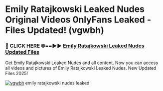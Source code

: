 # Emily Ratajkowski Leaked Nudes Original Videos 0nlyFans Leaked - Files Updated! (vgwbh)

<h3>🔴 CLICK HERE 🌐==►► <a href="https://tinyurl.com/yrmya6cz" rel="nofollow">Emily Ratajkowski Leaked Nudes Updated Files</a></h3>

Get Emily Ratajkowski Leaked Nudes and all content. Now you can access all videos and pictures of Emily Ratajkowski Leaked Nudes. New Updated Files 2025!

[![vgwbh](https://i.imgur.com/FMdXYCs.gif)](https://tinyurl.com/yrmya6cz)
emily ratajkowski nudes leaked